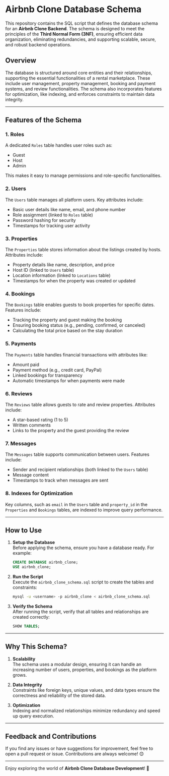 # Airbnb Clone Database Schema 

This repository contains the SQL script that defines the database schema for an **Airbnb Clone Backend**. The schema is designed to meet the principles of the **Third Normal Form (3NF)**, ensuring efficient data organization, eliminating redundancies, and supporting scalable, secure, and robust backend operations.

## Overview

The database is structured around core entities and their relationships, supporting the essential functionalities of a rental marketplace. These include user management, property management, booking and payment systems, and review functionalities. The schema also incorporates features for optimization, like indexing, and enforces constraints to maintain data integrity.

---

## Features of the Schema

### 1. **Roles**
A dedicated `Roles` table handles user roles such as:
- Guest
- Host
- Admin  

This makes it easy to manage permissions and role-specific functionalities.

### 2. **Users**
The `Users` table manages all platform users. Key attributes include:
- Basic user details like name, email, and phone number
- Role assignment (linked to `Roles` table)
- Password hashing for security
- Timestamps for tracking user activity

### 3. **Properties**
The `Properties` table stores information about the listings created by hosts. Attributes include:
- Property details like name, description, and price
- Host ID (linked to `Users` table)
- Location information (linked to `Locations` table)
- Timestamps for when the property was created or updated

### 4. **Bookings**
The `Bookings` table enables guests to book properties for specific dates. Features include:
- Tracking the property and guest making the booking
- Ensuring booking status (e.g., pending, confirmed, or canceled)
- Calculating the total price based on the stay duration

### 5. **Payments**
The `Payments` table handles financial transactions with attributes like:
- Amount paid
- Payment method (e.g., credit card, PayPal)
- Linked bookings for transparency
- Automatic timestamps for when payments were made

### 6. **Reviews**
The `Reviews` table allows guests to rate and review properties. Attributes include:
- A star-based rating (1 to 5)
- Written comments
- Links to the property and the guest providing the review

### 7. **Messages**
The `Messages` table supports communication between users. Features include:
- Sender and recipient relationships (both linked to the `Users` table)
- Message content
- Timestamps to track when messages are sent

### 8. **Indexes for Optimization**
Key columns, such as `email` in the `Users` table and `property_id` in the `Properties` and `Bookings` tables, are indexed to improve query performance.

---

## How to Use

1. **Setup the Database**  
   Before applying the schema, ensure you have a database ready. For example:
   ```sql
   CREATE DATABASE airbnb_clone;
   USE airbnb_clone;
   ```

2. **Run the Script**  
   Execute the `airbnb_clone_schema.sql` script to create the tables and constraints:
   ```bash
   mysql -u <username> -p airbnb_clone < airbnb_clone_schema.sql
   ```

3. **Verify the Schema**  
   After running the script, verify that all tables and relationships are created correctly:
   ```sql
   SHOW TABLES;
   ```

---

## Why This Schema?

1. **Scalability**  
   The schema uses a modular design, ensuring it can handle an increasing number of users, properties, and bookings as the platform grows.

2. **Data Integrity**  
   Constraints like foreign keys, unique values, and data types ensure the correctness and reliability of the stored data.

3. **Optimization**  
   Indexing and normalized relationships minimize redundancy and speed up query execution.

---

## Feedback and Contributions

If you find any issues or have suggestions for improvement, feel free to open a pull request or issue. Contributions are always welcome! 😊

---

Enjoy exploring the world of **Airbnb Clone Database Development**! 🚀